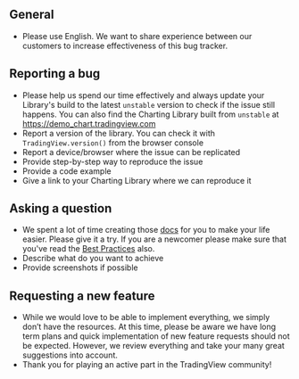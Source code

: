 ## General
* Please use English. We want to share experience between our customers to increase effectiveness of this bug tracker.

## Reporting a bug
* Please help us spend our time effectively and always update your Library's build to the latest `unstable` version to check if the issue still happens. You can also find the Charting Library built from `unstable` at https://demo_chart.tradingview.com
* Report a version of the library. You can check it with `TradingView.version()` from the browser console
* Report a device/browser where the issue can be replicated
* Provide step-by-step way to reproduce the issue
* Provide a code example
* Give a link to your Charting Library where we can reproduce it

## Asking a question
* We spent a lot of time creating those [docs](https://github.com/tradingview/charting_library/wiki) for you to make your life easier. Please give it a try. If you are a newcomer please make sure that you've read the [Best Practices](https://github.com/tradingview/charting_library/wiki/Best-practices) also.
* Describe what do you want to achieve
* Provide screenshots if possible
 
## Requesting a new feature
* While we would love to be able to implement everything, we simply don’t have the resources. At this time, please be aware we have long term plans and quick implementation of new feature requests should not be expected. However, we review everything and take your many great suggestions into account. 
* Thank you for playing an active part in the TradingView community!

